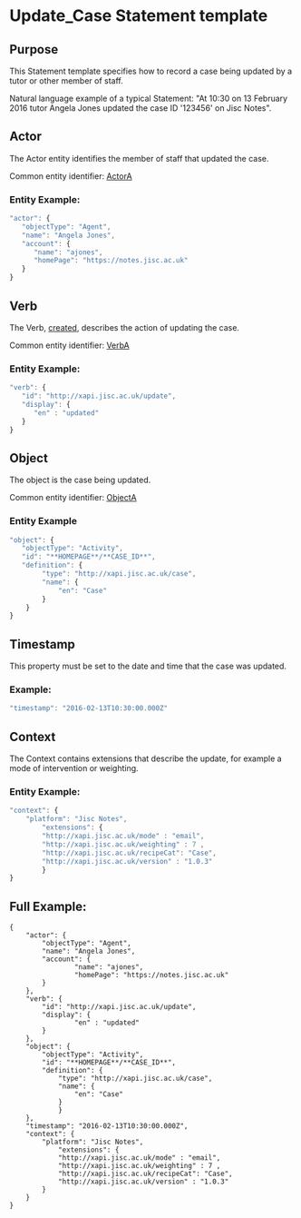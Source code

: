 # Update_Case Statement template

## Purpose
This Statement template specifies how to record a case being updated by a tutor or other member of staff.

Natural language example of a typical Statement: "At 10:30 on 13 February 2016 tutor Angela Jones updated the case ID '123456' on Jisc Notes".

## Actor
The Actor entity identifies the member of staff that updated the case.

Common entity identifier: [ActorA](/common_structures.md#actora)

### Entity Example:

``` Javascript
"actor": {
   "objectType": "Agent",
   "name": "Angela Jones",
   "account": {
      "name": "ajones",
      "homePage": "https://notes.jisc.ac.uk"
   }
}
```

## Verb
The Verb, [created](/vocabulary.md#created), describes the action of updating the case.

Common entity identifier: [VerbA](/common_structures.md#verba)

### Entity Example:

``` javascript
"verb": {
   "id": "http://xapi.jisc.ac.uk/update",
   "display": {
      "en" : "updated"
   }
}
```

## Object
The object is the case being updated.

Common entity identifier: [ObjectA](/common_structures.md#objecta)

### Entity Example

``` javascript
"object": {
   "objectType": "Activity",
   "id": "**HOMEPAGE**/**CASE_ID**",	
   "definition": {
   		"type": "http://xapi.jisc.ac.uk/case",			
   		"name": {
			"en": "Case"
		}   
    }
}

```
## Timestamp

This property must be set to the date and time that the case was updated.

### Example:

``` javascript
"timestamp": "2016-02-13T10:30:00.000Z"
```

## Context
The Context contains extensions that describe the update, for example a mode of intervention or weighting.

### Entity Example:

``` javascript
"context": {
	"platform": "Jisc Notes",
    	"extensions": {
		"http://xapi.jisc.ac.uk/mode" : "email",
		"http://xapi.jisc.ac.uk/weighting" : 7 ,
		"http://xapi.jisc.ac.uk/recipeCat": "Case",
		"http://xapi.jisc.ac.uk/version" : "1.0.3"
		}
}
```

## Full Example:
```
{
	"actor": {
   		"objectType": "Agent",
   		"name": "Angela Jones",
   		"account": {
      			"name": "ajones",
      			"homePage": "https://notes.jisc.ac.uk"
   		}
   	},
	"verb": {
   		"id": "http://xapi.jisc.ac.uk/update",
   		"display": {
      			"en" : "updated"
   		}
	},
	"object": {
   		"objectType": "Activity",
   		"id": "**HOMEPAGE**/**CASE_ID**",	
   		"definition": {
   			"type": "http://xapi.jisc.ac.uk/case",			
   			"name": { 
				"en": "Case"
			}   
    		}
	},
	"timestamp": "2016-02-13T10:30:00.000Z",
	"context": {
		"platform": "Jisc Notes",
    		"extensions": {
			"http://xapi.jisc.ac.uk/mode" : "email",
			"http://xapi.jisc.ac.uk/weighting" : 7 ,
			"http://xapi.jisc.ac.uk/recipeCat": "Case",
			"http://xapi.jisc.ac.uk/version" : "1.0.3"
		}
	}
}
```
